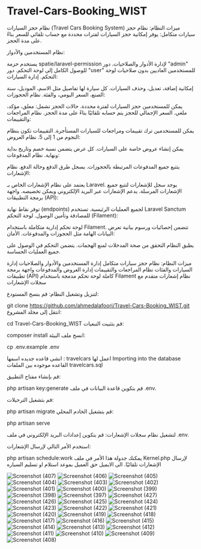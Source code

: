 # Travel-Cars-Booking_WIST

نظام حجز السيارات (Travel Cars Booking System)
ميزات النظام:
نظام حجز سيارات متكامل:
يوفر إمكانية حجز السيارات لفترات محددة مع حساب تلقائي للسعر بناءً على مدة الحجز.

نظام المستخدمين والأدوار:

يستخدم حزمة spatie/laravel-permission لإدارة الأدوار والصلاحيات.
دور "admin" للوصول الكامل إلى لوحة التحكم.
دور "user" للمستخدمين العاديين بدون صلاحيات لوحة التحكم.
إدارة السيارات:

إمكانية إضافة، تعديل، وحذف السيارات.
كل سيارة لها تفاصيل مثل الاسم، الموديل، سنة الصنع، السعر اليومي، والفئة.
نظام الحجوزات:

يمكن للمستخدمين حجز السيارات لفترة محددة.
حالات الحجز تشمل: معلق، مؤكد، ملغي.
السعر الإجمالي للحجز يتم حسابه تلقائيًا بناءً على مدة الحجز.
نظام المراجعات والتقييمات:

يمكن للمستخدمين ترك تقييمات ومراجعات للسيارات المستأجرة.
التقييمات تكون بنظام النجوم من 1 إلى 5.
نظام العروض:

يمكن إنشاء عروض خاصة على السيارات.
كل عرض يتضمن نسبة خصم وتاريخ بداية ونهاية.
نظام المدفوعات:

يتتبع جميع المدفوعات المرتبطة بالحجوزات.
يسجل طرق الدفع وحالة الدفع.
نظام الإشعارات:

يعتمد على نظام الإشعارات الخاص بـ Laravel.
يوجد سجل للإشعارات لتتبع جميع الإشعارات المرسلة.
يدعم الإشعارات عبر البريد الإلكتروني ويمكن تخصيصه.
واجهة برمجة التطبيقات (API):

توفر نقاط نهاية (endpoints) لجميع العمليات الرئيسية.
تستخدم Laravel Sanctum للمصادقة وتأمين الوصول.
لوحة التحكم (Filament):

لوحة تحكم إدارية متكاملة باستخدام Filament.
تتضمن إحصائيات ورسوم بيانية تعرض البيانات الهامة مثل الحجوزات والمدفوعات.
الأمان:

يطبق النظام التحقق من صحة المدخلات لمنع الهجمات.
يتضمن التحكم في الوصول على جميع العمليات الحساسة.

ميزات النظام:
نظام حجز سيارات متكامل
إدارة المستخدمين والأدوار والصلاحيات
إدارة السيارات والفئات
نظام المراجعات والتقييمات
إدارة العروض والمدفوعات
واجهة برمجة تطبيقات (API) كاملة
لوحة تحكم مدمجة باستخدام Filament
نظام إشعارات متقدم مع سجلات الإشعارات

لتنزيل وتشغيل النظام:
قم بنسخ المستودع:


git clone https://github.com/ahmedalafoori/Travel-Cars-Booking_WIST.git
انتقل إلى مجلد المشروع:


cd Travel-Cars-Booking_WIST
قم بتثبيت التبعيات:


composer install
انسخ ملف البيئة:


cp .env.example .env

انشى قاعده جديده اسمها : travelcars
اعمل لها Importing into the database القاعده موجوده بين الملفات travelcars.sql

قم بإنشاء مفتاح التطبيق:


php artisan key:generate
قم بتكوين قاعدة البيانات في ملف .env.

قم بتشغيل الترحيلات:


php artisan migrate
قم بتشغيل الخادم المحلي:


php artisan serve

لتشغيل نظام سجلات الإشعارات:
قم بتكوين إعدادات البريد الإلكتروني في ملف .env.

استخدم الأمر التالي لإرسال الإشعارات:


php artisan schedule:work
يمكنك جدولة هذا الأمر في ملف Kernel.php لإرسال الإشعارات تلقائيًا. الى الايميل حق العميل بموعد استلام او تسليم السياره 








![Screenshot (407)](https://github.com/user-attachments/assets/49ec90f3-3845-4198-9997-8eb4f5a4c881)
![Screenshot (406)](https://github.com/user-attachments/assets/aa7882bc-6edb-4b8a-9190-7459a38db082)
![Screenshot (405)](https://github.com/user-attachments/assets/44e86013-f163-4b04-96ee-e58a5be7178c)
![Screenshot (404)](https://github.com/user-attachments/assets/65e3941c-6dd0-470f-acb1-9930f7d2ca3e)
![Screenshot (403)](https://github.com/user-attachments/assets/59c51017-886a-4010-b486-2efae4f4fb6b)
![Screenshot (402)](https://github.com/user-attachments/assets/78d68ce2-5cde-4ae5-93f2-93d4f5e68e7a)
![Screenshot (401)](https://github.com/user-attachments/assets/2df6ac26-21e5-4857-bd8a-0d54cd9a7cb0)
![Screenshot (400)](https://github.com/user-attachments/assets/45320b16-bd58-45d3-9b94-b0d93ec904bd)
![Screenshot (399)](https://github.com/user-attachments/assets/6415a534-e876-44b4-b6a7-68647e8c8e0e)
![Screenshot (398)](https://github.com/user-attachments/assets/4da6b567-4053-4dbb-b93e-c0647b079b65)
![Screenshot (397)](https://github.com/user-attachments/assets/e5a3babc-b7ff-499f-8762-237e4d1f9893)
![Screenshot (427)](https://github.com/user-attachments/assets/447f40a7-1e87-4148-97e4-c5b49a09da91)
![Screenshot (426)](https://github.com/user-attachments/assets/a8d39dd4-1012-41bc-804a-673da061abd8)
![Screenshot (425)](https://github.com/user-attachments/assets/0b261975-c866-433c-8046-0bf9ee2eae4e)
![Screenshot (424)](https://github.com/user-attachments/assets/dc07c628-9ead-4bfc-b2ce-edc49b6d9664)
![Screenshot (423)](https://github.com/user-attachments/assets/993471ef-93aa-4244-b1dd-5e982a1a1772)
![Screenshot (422)](https://github.com/user-attachments/assets/4ba76910-dd12-4228-b128-72852e86b197)
![Screenshot (421)](https://github.com/user-attachments/assets/82e4fd6e-3cbb-42bb-bda0-b3bead0317ac)
![Screenshot (420)](https://github.com/user-attachments/assets/0f8e5ac0-53d0-4463-9f51-0aa369f2e318)
![Screenshot (419)](https://github.com/user-attachments/assets/3d211621-a763-4a2a-af37-e1e61c332c1f)
![Screenshot (418)](https://github.com/user-attachments/assets/13e1fb61-8007-487c-a2cb-b9766dccdade)
![Screenshot (417)](https://github.com/user-attachments/assets/0d4d02b9-8051-435a-b78e-0b28b0b5ceb2)
![Screenshot (416)](https://github.com/user-attachments/assets/dbeee6d1-74ac-4a19-9724-a0e0386099dc)
![Screenshot (415)](https://github.com/user-attachments/assets/ca5e1423-ed88-4abf-913b-cb728707764e)
![Screenshot (414)](https://github.com/user-attachments/assets/62b0f6e3-27b4-425f-bf18-463835663dfa)
![Screenshot (413)](https://github.com/user-attachments/assets/ada9e332-41b1-4791-b90c-5805e246c20d)
![Screenshot (412)](https://github.com/user-attachments/assets/41f199a2-cfc7-48aa-896f-a83d9730788a)
![Screenshot (411)](https://github.com/user-attachments/assets/c69cfc22-9bfe-46c6-99a8-2e029acc30c9)
![Screenshot (410)](https://github.com/user-attachments/assets/34507b1a-018f-4ca0-8cd1-93d37061e297)
![Screenshot (409)](https://github.com/user-attachments/assets/defdb115-a1d2-4e67-9da4-ca28ef5ec4a8)
![Screenshot (408)](https://github.com/user-attachments/assets/a8a1bfe3-d3c3-4e6c-9f5c-e0dce01c2851)
